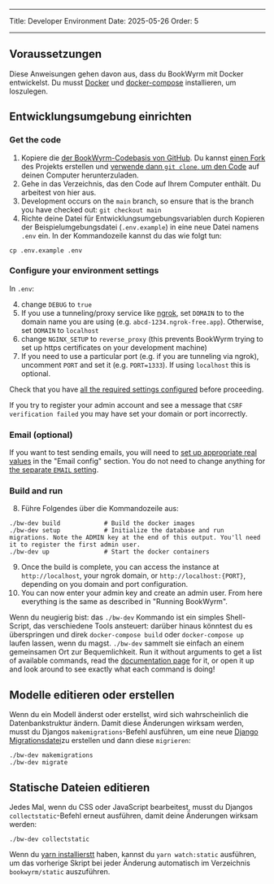- - -
Title: Developer Environment Date: 2025-05-26 Order: 5
- - -

## Voraussetzungen

Diese Anweisungen gehen davon aus, dass du BookWyrm mit Docker entwickelst. Du musst [Docker](https://docs.docker.com/engine/install/) und [docker-compose](https://docs.docker.com/compose/install/) installieren, um loszulegen.

## Entwicklungsumgebung einrichten

### Get the code

1. Kopiere die [der BookWyrm-Codebasis von GitHub](https://github.com/bookwyrm-social/bookwyrm). Du kannst [einen Fork](https://docs.github.com/en/get-started/quickstart/fork-a-repo) des Projekts erstellen und [verwende dann `git clone`, um den Code](https://docs.github.com/en/github/creating-cloning-and-archiving-repositories/cloning-a-repository-from-github/cloning-a-repository) auf deinen Computer herunterzuladen.
2. Gehe in das Verzeichnis, das den Code auf Ihrem Computer enthält. Du arbeitest von hier aus.
3. Development occurs on the `main` branch, so ensure that is the branch you have checked out: `git checkout main`
4. Richte deine Datei für Entwicklungsumgebungsvariablen durch Kopieren der Beispielumgebungsdatei (`.env.example`) in eine neue Datei namens `.env` ein. In der Kommandozeile kannst du das wie folgt tun:
``` { .sh }
cp .env.example .env
```

### Configure your environment settings

In `.env`:

4. change `DEBUG` to `true`
5. If you use a tunneling/proxy service like [ngrok](https://ngrok.com), set `DOMAIN` to to the domain name you are using (e.g. `abcd-1234.ngrok-free.app`). Otherwise, set `DOMAIN` to `localhost`
6. change `NGINX_SETUP` to `reverse_proxy` (this prevents BookWyrm trying to set up https certificates on your development machine)
7. If you need to use a particular port (e.g. if you are tunneling via ngrok), uncomment `PORT` and set it (e.g. `PORT=1333`). If using `localhost` this is optional.

Check that you have [all the required settings configured](/environment.html#required-environment-settings) before proceeding.

If you try to register your admin account and see a message that `CSRF verification failed` you may have set your domain or port incorrectly.

### Email (optional)

If you want to test sending emails, you will need to [set up appropriate real values](/environment.html#email-configuration) in the "Email config" section. You do not need to change anything for [the separate `EMAIL` setting](/environment.html#email).

### Build and run

8. Führe Folgendes über die Kommandozeile aus:

``` { .sh }
./bw-dev build            # Build the docker images
./bw-dev setup            # Initialize the database and run migrations. Note the ADMIN key at the end of this output. You'll need it to register the first admin user.
./bw-dev up               # Start the docker containers
```

9. Once the build is complete, you can access the instance at `http://localhost`, your ngrok domain, or `http://localhost:{PORT}`, depending on you domain and port configuration.
10. You can now enter your admin key and create an admin user. From here everything is the same as described in "Running BookWyrm".

Wenn du neugierig bist: das `./bw-dev` Kommando ist ein simples Shell-Script, das verschiedene Tools ansteuert: darüber hinaus könntest du es überspringen und direk `docker-compose build` oder `docker-compose up` laufen lassen, wenn du magst. `./bw-dev` sammelt sie einfach an einem gemeinsamen Ort zur Bequemlichkeit. Run it without arguments to get a list of available commands, read the [documentation page](/cli.html) for it, or open it up and look around to see exactly what each command is doing!

## Modelle editieren oder erstellen

Wenn du ein Modell änderst oder erstellst, wird sich wahrscheinlich die Datenbankstruktur ändern. Damit diese Änderungen wirksam werden, musst du Djangos `makemigrations`-Befehl ausführen, um eine neue [Django Migrationsdatei](https://docs.djangoproject.com/en/3.2/topics/migrations)zu erstellen und dann diese `migrieren`:

``` { .sh }
./bw-dev makemigrations
./bw-dev migrate
```

## Statische Dateien editieren
Jedes Mal, wenn du CSS oder JavaScript bearbeitest, musst du Djangos `collectstatic`-Befehl erneut ausführen, damit deine Änderungen wirksam werden:
``` { .sh }
./bw-dev collectstatic
```

Wenn du [yarn installierstt](https://yarnpkg.com/getting-started/install) haben, kannst du `yarn watch:static` ausführen, um das vorherige Skript bei jeder Änderung automatisch im Verzeichnis `bookwyrm/static` auszuführen.
